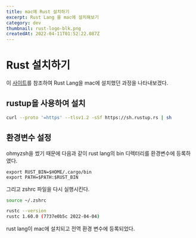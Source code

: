 ```yaml
---
title: mac에 Rust 설치하기
excerpt: Rust Lang 을 mac에 설치해보기
category: dev
thumbnail: rust-logo-blk.png
createdAt: 2022-04-11T01:52:22.087Z
---
```

# Rust 설치하기

이 [사이트](https://www.rust-lang.org/tools/install)를 참조하여 Rust Lang을 mac에 설치했던 과정을 나타내보겠다.

## rustup을 사용하여 설치
```bash
curl --proto '=https' --tlsv1.2 -sSf https://sh.rustup.rs | sh
```
## 환경변수 설정
ohmyzsh을 썼기 때문에 다음과 같이 rust lang의 bin 디렉터리를 환경변수에 등록하였다.
```shell
export RUST_BIN=$HOME/.cargo/bin
export PATH=$PATH:$RUST_BIN
```
그리고 zshrc 파일을 다시 실행시킨다.

```bash
source ~/.zshrc
```

```bash
rustc --version
rustc 1.60.0 (7737e0b5c 2022-04-04)
```

rust lang이 mac에 설치되고 전역 환경 변수에 등록되었다.
